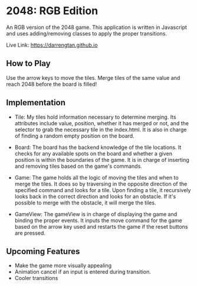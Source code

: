 # 2048: RGB Edition

An RGB version of the 2048 game. This application is written in Javascript and
uses adding/removing classes to apply the proper transitions.

Live Link: https://darrengtan.github.io

## How to Play

Use the arrow keys to move the tiles. Merge tiles of the same value and reach 2048 before the board is filled!

## Implementation

* Tile: My tiles hold information necessary to determine merging. Its attributes include value, position, whether it has merged or not, and the selector to grab the necessary tile in the index.html. It is also in charge of finding a random empty position on the board.

* Board: The board has the backend knowledge of the tile locations. It checks for any available spots on the board and whether a given position is within the boundaries of the game. It is in charge of inserting and removing tiles based on the game's commands.

* Game: The game holds all the logic of moving the tiles and when to merge the tiles. It does so by traversing in the opposite direction of the specified command and looks for a tile. Upon finding a tile, it recursively looks back in the correct direction and looks for an obstacle. If it's possible to merge with the obstacle, it will merge the tiles.

* GameView: The gameView is in charge of displaying the game and binding the proper events. It inputs the move command for the game based on the arrow key used and restarts the game if the reset buttons are pressed.

## Upcoming Features

* Make the game more visually appealing
* Animation cancel if an input is entered during transition.
* Cooler transitions

